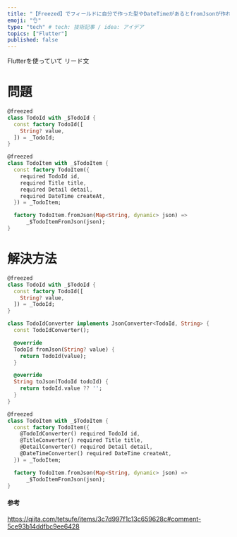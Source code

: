 ```yaml
---
title: "【Freezed】でフィールドに自分で作った型やDateTimeがあるとfromJsonが作れない問題"
emoji: "👌"
type: "tech" # tech: 技術記事 / idea: アイデア
topics: ["Flutter"]
published: false
---
```

Flutterを使っていて
リード文
# 問題

```dart:todo_id.dart
@freezed
class TodoId with _$TodoId {
  const factory TodoId([
    String? value,
  ]) = _TodoId;
}
```

```dart:todo_item.dart
@freezed
class TodoItem with _$TodoItem {
  const factory TodoItem({
    required TodoId id,
    required Title title,
    required Detail detail,
    required DateTime createAt,
  }) = _TodoItem;

  factory TodoItem.fromJson(Map<String, dynamic> json) =>
      _$TodoItemFromJson(json);
}
```

# 解決方法

```dart:todo_id.dart
@freezed
class TodoId with _$TodoId {
  const factory TodoId([
    String? value,
  ]) = _TodoId;
}

class TodoIdConverter implements JsonConverter<TodoId, String> {
  const TodoIdConverter();

  @override
  TodoId fromJson(String? value) {
    return TodoId(value);
  }

  @override
  String toJson(TodoId todoId) {
    return todoId.value ?? '';
  }
}
```

```dart:todo_item.dart
@freezed
class TodoItem with _$TodoItem {
  const factory TodoItem({
    @TodoIdConverter() required TodoId id,
    @TitleConverter() required Title title,
    @DetailConverter() required Detail detail,
    @DateTimeConverter() required DateTime createAt,
  }) = _TodoItem;

  factory TodoItem.fromJson(Map<String, dynamic> json) =>
      _$TodoItemFromJson(json);
}
```

#### 参考

https://qiita.com/tetsufe/items/3c7d997f1c13c659628c#comment-5ce93b14ddfbc9ee6428

